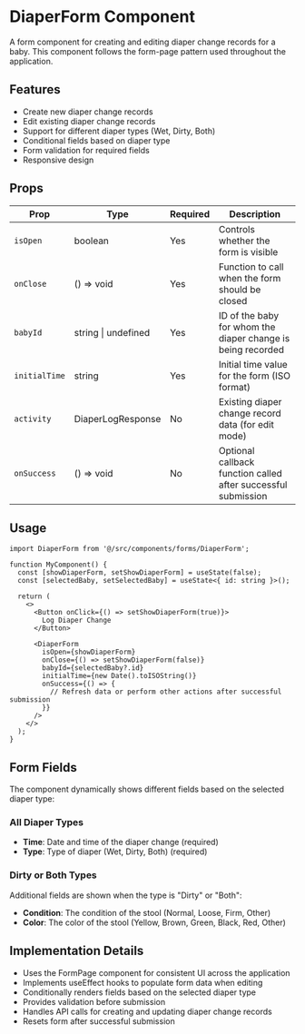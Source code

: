 # DiaperForm Component

A form component for creating and editing diaper change records for a baby. This component follows the form-page pattern used throughout the application.

## Features

- Create new diaper change records
- Edit existing diaper change records
- Support for different diaper types (Wet, Dirty, Both)
- Conditional fields based on diaper type
- Form validation for required fields
- Responsive design

## Props

| Prop | Type | Required | Description |
|------|------|----------|-------------|
| `isOpen` | boolean | Yes | Controls whether the form is visible |
| `onClose` | () => void | Yes | Function to call when the form should be closed |
| `babyId` | string \| undefined | Yes | ID of the baby for whom the diaper change is being recorded |
| `initialTime` | string | Yes | Initial time value for the form (ISO format) |
| `activity` | DiaperLogResponse | No | Existing diaper change record data (for edit mode) |
| `onSuccess` | () => void | No | Optional callback function called after successful submission |

## Usage

```tsx
import DiaperForm from '@/src/components/forms/DiaperForm';

function MyComponent() {
  const [showDiaperForm, setShowDiaperForm] = useState(false);
  const [selectedBaby, setSelectedBaby] = useState<{ id: string }>();
  
  return (
    <>
      <Button onClick={() => setShowDiaperForm(true)}>
        Log Diaper Change
      </Button>
      
      <DiaperForm
        isOpen={showDiaperForm}
        onClose={() => setShowDiaperForm(false)}
        babyId={selectedBaby?.id}
        initialTime={new Date().toISOString()}
        onSuccess={() => {
          // Refresh data or perform other actions after successful submission
        }}
      />
    </>
  );
}
```

## Form Fields

The component dynamically shows different fields based on the selected diaper type:

### All Diaper Types
- **Time**: Date and time of the diaper change (required)
- **Type**: Type of diaper (Wet, Dirty, Both) (required)

### Dirty or Both Types
Additional fields are shown when the type is "Dirty" or "Both":
- **Condition**: The condition of the stool (Normal, Loose, Firm, Other)
- **Color**: The color of the stool (Yellow, Brown, Green, Black, Red, Other)

## Implementation Details

- Uses the FormPage component for consistent UI across the application
- Implements useEffect hooks to populate form data when editing
- Conditionally renders fields based on the selected diaper type
- Provides validation before submission
- Handles API calls for creating and updating diaper change records
- Resets form after successful submission
